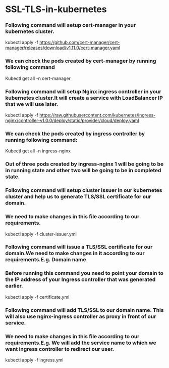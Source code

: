 # SSL-TLS-in-kubernetes

### Following command will setup cert-manager in your kubernetes cluster.

kubectl apply -f https://github.com/cert-manager/cert-manager/releases/download/v1.11.0/cert-manager.yaml
### We can check the pods created by cert-manager by running following command
Kubectl get all -n cert-manager       


### Following command will setup Nginx ingress controller in your kubernetes cluster.It will create a service with LoadBalancer IP that we will use later.
  
kubectl apply -f https://raw.githubusercontent.com/kubernetes/ingress-nginx/controller-v1.0.0/deploy/static/provider/cloud/deploy.yaml

### We can check the pods created by ingress controller by running following command:
Kubectl get all -n ingress-nginx
         
### Out of three pods created by ingress-nginx 1 will be going to be in running state and other two will be going to be in completed state. 


### Following command will setup cluster issuer in our kubernetes cluster and help us to generate TLS/SSL certificate for our domain.
### We need to make changes in this file according to our requirements.

kubectl apply -f cluster-issuer.yml 

### Following command will issue a TLS/SSL certificate for our domain.We need to make changes in it according to our requirements.E.g. Domain name
### Before running this command you need to point your domain to the IP address of your Ingress controller that was generated earlier.

kubectl apply -f certificate.yml   

### Following command will add TLS/SSL to our domain name. This will also use nginx-ingress controller as proxy in front of our service.
### We need to make changes in this file according to our requirements.E.g. We will add the service name to which we want ingress controller to redirect our user.

kubectl apply -f ingress.yml
        
